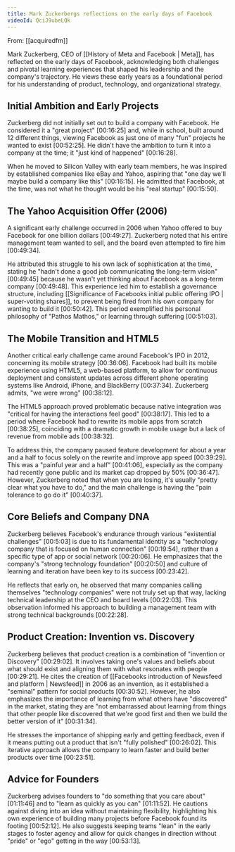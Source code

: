 ```yaml
---
title: Mark Zuckerbergs reflections on the early days of Facebook
videoId: QciJ9ubeLQk
---
```


From: [[acquiredfm]] <br/> 

Mark Zuckerberg, CEO of [[History of Meta and Facebook | Meta]], has reflected on the early days of Facebook, acknowledging both challenges and pivotal learning experiences that shaped his leadership and the company's trajectory. He views these early years as a foundational period for his understanding of product, technology, and organizational strategy.

## Initial Ambition and Early Projects
Zuckerberg did not initially set out to build a company with Facebook. He considered it a "great project" [00:16:25] and, while in school, built around 12 different things, viewing Facebook as just one of many "fun" projects he wanted to exist [00:52:25]. He didn't have the ambition to turn it into a company at the time; it "just kind of happened" [00:16:28].

When he moved to Silicon Valley with early team members, he was inspired by established companies like eBay and Yahoo, aspiring that "one day we'll maybe build a company like this" [00:16:15]. He admitted that Facebook, at the time, was not what he thought would be his "real startup" [00:15:50].

## The Yahoo Acquisition Offer (2006)
A significant early challenge occurred in 2006 when Yahoo offered to buy Facebook for one billion dollars [00:49:27]. Zuckerberg noted that his entire management team wanted to sell, and the board even attempted to fire him [00:49:34].

He attributed this struggle to his own lack of sophistication at the time, stating he "hadn't done a good job communicating the long-term vision" [00:49:45] because he wasn't yet thinking about Facebook as a long-term company [00:49:48]. This experience led him to establish a governance structure, including [[Significance of Facebooks initial public offering IPO | super-voting shares]], to prevent being fired from his own company for wanting to build it [00:50:42]. This period exemplified his personal philosophy of "Pathos Mathos," or learning through suffering [00:51:03].

## The Mobile Transition and HTML5
Another critical early challenge came around Facebook's IPO in 2012, concerning its mobile strategy [00:36:06]. Facebook had built its mobile experience using HTML5, a web-based platform, to allow for continuous deployment and consistent updates across different phone operating systems like Android, iPhone, and BlackBerry [00:37:34]. Zuckerberg admits, "we were wrong" [00:38:12].

The HTML5 approach proved problematic because native integration was "critical for having the interactions feel good" [00:38:17]. This led to a period where Facebook had to rewrite its mobile apps from scratch [00:38:25], coinciding with a dramatic growth in mobile usage but a lack of revenue from mobile ads [00:38:32].

To address this, the company paused feature development for about a year and a half to focus solely on the rewrite and improve app speed [00:39:29]. This was a "painful year and a half" [00:41:06], especially as the company had recently gone public and its market cap dropped by 50% [00:36:47]. However, Zuckerberg noted that when you are losing, it's usually "pretty clear what you have to do," and the main challenge is having the "pain tolerance to go do it" [00:40:37].

## Core Beliefs and Company DNA
Zuckerberg believes Facebook's endurance through various "existential challenges" [00:5:03] is due to its fundamental identity as a "technology company that is focused on human connection" [00:19:54], rather than a specific type of app or social network [00:20:06]. He emphasizes that the company's "strong technology foundation" [00:20:50] and culture of learning and iteration have been key to its success [00:23:42].

He reflects that early on, he observed that many companies calling themselves "technology companies" were not truly set up that way, lacking technical leadership at the CEO and board levels [00:22:03]. This observation informed his approach to building a management team with strong technical backgrounds [00:22:28].

## Product Creation: Invention vs. Discovery
Zuckerberg believes that product creation is a combination of "invention or Discovery" [00:29:02]. It involves taking one's values and beliefs about what should exist and aligning them with what resonates with people [00:29:21]. He cites the creation of [[Facebooks introduction of Newsfeed and platform | Newsfeed]] in 2006 as an invention, as it established a "seminal" pattern for social products [00:30:52]. However, he also emphasizes the importance of learning from what others have "discovered" in the market, stating they are "not embarrassed about learning from things that other people like discovered that we're good first and then we build the better version of it" [00:31:34].

He stresses the importance of shipping early and getting feedback, even if it means putting out a product that isn't "fully polished" [00:26:02]. This iterative approach allows the company to learn faster and build better products over time [00:23:51].

## Advice for Founders
Zuckerberg advises founders to "do something that you care about" [01:11:46] and to "learn as quickly as you can" [01:11:52]. He cautions against diving into an idea without maintaining flexibility, highlighting his own experience of building many projects before Facebook found its footing [00:52:12]. He also suggests keeping teams "lean" in the early stages to foster agency and allow for quick changes in direction without "pride" or "ego" getting in the way [00:53:13].